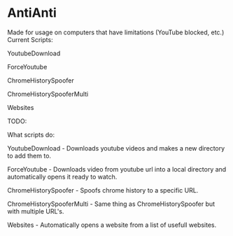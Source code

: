 # AntiAnti
Made for usage on computers that have limitations (YouTube blocked, etc.)
Current Scripts:

YoutubeDownload

ForceYoutube

ChromeHistorySpoofer

ChromeHistorySpooferMulti

Websites

TODO:

What scripts do:

YoutubeDownload - Downloads youtube videos and makes a new directory to add them to.

ForceYoutube - Downloads video from youtube url into a local directory and automatically opens it ready to watch.

ChromeHistorySpoofer - Spoofs chrome history to a specific URL.

ChromeHistorySpooferMulti - Same thing as ChromeHistorySpoofer but with multiple URL's.

Websites - Automatically opens a website from a list of usefull websites.
